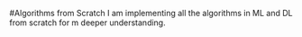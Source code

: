 #Algorithms from Scratch
I am implementing all the algorithms in ML and DL from scratch for m deeper understanding.

